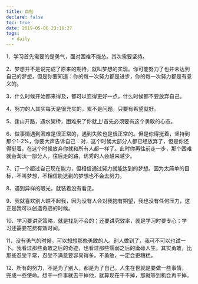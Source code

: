 ```yaml
---
title: 自勉
declare: false
toc: true
date: 2019-05-06 23:16:27
tags:
  - daily
---
```

1、学习首先需要的是勇气，面对困难不能怂。其次需要坚持。

2、梦想并不是说完成了原来的期待，就叫梦想的实现。你可能努力了也并未达到自己的梦想，但是你要知道：你的每一次努力都是进步，你的每一次努力都是有意义的。

3、什么时候开始都来得及，都可以变得更好一点，什么时候都不要放弃自己。

<!-- more -->

4、努力的人其实每天是很充实的，累不是问题，只要有希望就好。

5、逢山开路，遇水架桥，困难来了你就上!首先必须要有这个勇敢的心态。

6、做事情遇到困难是很正常的，遇到失败也是很正常的。但是你得挺着，坚持到那个1-2%，你要大声告诉自己：对，这个时候大部分人都已经放弃了，但是你还得挺着，在这个时候放弃你就和所有人都一样了。此时你再往前走一步，那个困难就会淘汰一部分人，往后走的路，优秀的人会越来越少。

7、订一个超过自己现在能力，但相信通过努力就能达到的梦想。因为太简单的目标，不叫梦想，不相信能达到的梦想也不会去努力。

8、遇到异样的眼光，就装着没有看见。

9、我就喜欢别人瞧不起我，因为没有人会对我抱有期望，我也没有任何压力，这正是我可以创造奇迹的时候。

10、学习要讲究策略，就是找到不会的；还要讲究效率，就是学习时要专心；学习还需要花费有效时间。

11、没有勇气的时候，可以想想那些勇敢的人。别人做到了，我可不可以也试一下。我看过那些勇敢之后的奇迹，也看过那些懦弱之后的庸碌人生。其实勇敢，比那些忍受平常，忍受不满意要容易得多。不勇敢，一定会更糟糕。

12、所有的努力，不是为了别人，都是为了自己。人生在世就是要做一些事情，完成一些使命。想干一件事就去干掉他，就算现在干不掉，那就等到机会再干掉。